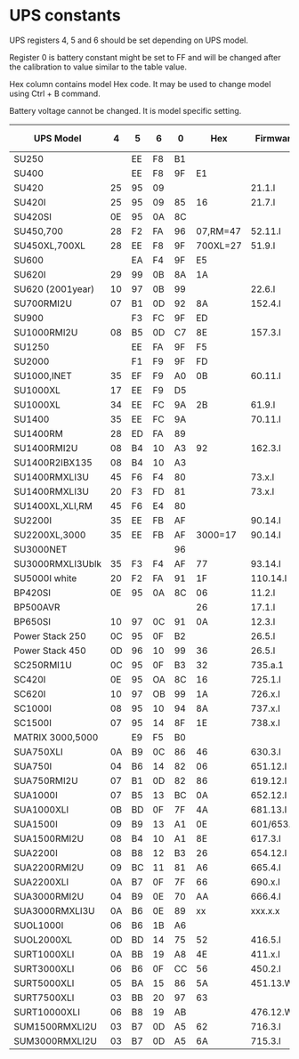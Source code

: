 # UPS constants

UPS registers 4, 5 and 6 should be set depending on UPS model.

Register 0 is battery constant might be set to FF and will be changed after the calibration to value similar to the table value.

Hex column contains model Hex code. It may be used to change model using Ctrl + B command.

Battery voltage cannot be changed. It is model specific setting.

| UPS Model        | 4  | 5  | 6  | 0  | Hex      | Firmware    | Battery voltage |
|------------------|----|----|----|----|----------|-------------|-----------------|
| SU250            |    | EE | F8 | B1 |          |             |                 |
| SU400            |    | EE | F8 | 9F | E1       |             |                 |
| SU420            | 25 | 95 | 09 |    |          | 21.1.I      | 24v             |
| SU420I           | 25 | 95 | 09 | 85 | 16       | 21.7.I      |                 |
| SU420SI          | 0E | 95 | 0A | 8C |          |             |                 |
| SU450,700        | 28 | F2 | FA | 96 | 07,RM=47 | 52.11.I     | 24v             |
| SU450XL,700XL    | 28 | EE | F8 | 9F | 700XL=27 | 51.9.I      | 24v             |
| SU600            |    | EA | F4 | 9F | E5       |             |                 |
| SU620I           | 29 | 99 | 0B | 8A | 1A       |             |                 |
| SU620 (2001year) | 10 | 97 | 0B | 99 |          | 22.6.I      |                 |
| SU700RMI2U       | 07 | B1 | 0D | 92 | 8A       | 152.4.I     |                 |
| SU900            |    | F3 | FC | 9F | ED       |             |                 |
| SU1000RMI2U      | 08 | B5 | 0D | C7 | 8E       | 157.3.I     |                 |
| SU1250           |    | EE | FA | 9F | F5       |             |                 |
| SU2000           |    | F1 | F9 | 9F | FD       |             |                 |
| SU1000,INET      | 35 | EF | F9 | A0 | 0B       | 60.11.I     |                 |
| SU1000XL         | 17 | EE | F9 | D5 |          |             |                 |
| SU1000XL         | 34 | EE | FC | 9A | 2B       | 61.9.I      |                 |
| SU1400           | 35 | EE | FC | 9A |          | 70.11.I     |                 |
| SU1400RM         | 28 | ED | FA | 89 |          |             |                 |
| SU1400RMI2U      | 08 | B4 | 10 | A3 | 92       | 162.3.I     |                 |
| SU1400R2IBX135   | 08 | B4 | 10 | A3 |          |             |                 |
| SU1400RMXLI3U    | 45 | F6 | F4 | 80 |          | 73.x.I      |                 |
| SU1400RMXLI3U    | 20 | F3 | FD | 81 |          | 73.x.I      |                 |
| SU1400XL,XLI,RM  | 45 | F6 | E4 | 80 |          |             |                 |
| SU2200I          | 35 | EE | FB | AF |          | 90.14.I     | 48v             |
| SU2200XL,3000    | 35 | EE | FB | AF | 3000=17  | 90.14.I     | 48v             |
| SU3000NET        |    |    |    | 96 |          |             | 48v             |
| SU3000RMXLI3Ublk | 35 | F3 | F4 | AF | 77       | 93.14.I     | 48v             |
| SU5000I white    | 20 | F2 | FA | 91 | 1F       | 110.14.I    |                 |
| BP420SI          | 0E | 95 | 0A | 8C | 06       | 11.2.I      |                 |
| BP500AVR         |    |    |    |    | 26       | 17.1.I      |                 |
| BP650SI          | 10 | 97 | 0C | 91 | 0A       | 12.3.I      |                 |
| Power Stack 250  | 0C | 95 | 0F | B2 |          | 26.5.I      |                 |
| Power Stack 450  | 0D | 96 | 10 | 99 | 36       | 26.5.I      |                 |
| SC250RMI1U       | 0C | 95 | 0F | B3 | 32       | 735.a.1     |                 |
| SC420I           | 0E | 95 | OA | 8C | 16       | 725.1.I     |                 |
| SC620I           | 10 | 97 | OB | 99 | 1A       | 726.x.I     |                 |
| SC1000I          | 08 | 95 | 10 | 94 | 8A       | 737.x.I     |                 |
| SC1500I          | 07 | 95 | 14 | 8F | 1E       | 738.x.I     |                 |
| MATRIX 3000,5000 |    | E9 | F5 | B0 |          |             |                 |
| SUA750XLI        | 0A | B9 | 0C | 86 | 46       | 630.3.I     |                 |
| SUA750I          | 04 | B6 | 14 | 82 | 06       | 651.12.I    |                 |
| SUA750RMI2U      | 07 | B1 | 0D | 82 | 86       | 619.12.I    |                 |
| SUA1000I         | 07 | B5 | 13 | BC | 0A       | 652.12.I    | 24v             |
| SUA1000XLI       | 0B | BD | 0F | 7F | 4A       | 681.13.I    |                 |
| SUA1500I         | 09 | B9 | 13 | A1 | 0E       | 601/653.x.I | 24v             |
| SUA1500RMI2U     | 08 | B4 | 10 | A1 | 8E       | 617.3.I     |                 |
| SUA2200I         | 08 | B8 | 12 | B3 | 26       | 654.12.I    |                 |
| SUA2200RMI2U     | 09 | BC | 11 | 81 | A6       | 665.4.I     |                 |
| SUA2200XLI       | 0A | B7 | 0F | 7F | 66       | 690.x.I     |                 |
| SUA3000RMI2U     | 04 | B9 | 0E | 70 | AA       | 666.4.I     |                 |
| SUA3000RMXLI3U   | 0A | B6 | 0E | 89 | xx       | xxx.x.x     |                 |
| SUOL1000I        | 06 | B6 | 1B | A6 |          |             |                 |
| SUOL2000XL       | 0D | BD | 14 | 75 | 52       | 416.5.I     |                 |
| SURT1000XLI      | 0A | BB | 19 | A8 | 4E       | 411.x.I     |                 |
| SURT3000XLI      | 06 | B6 | 0F | CC | 56       | 450.2.I     |                 |
| SURT5000XLI      | 05 | BA | 15 | 86 | 5A       | 451.13.W    |                 |
| SURT7500XLI      | 03 | BB | 20 | 97 | 63       |             |                 |
| SURT10000XLI     | 06 | B8 | 19 | AB |          | 476.12.W    |                 |
| SUM1500RMXLI2U   | 03 | B7 | 0D | A5 | 62       | 716.3.I     |                 |
| SUM3000RMXLI2U   | 03 | B7 | 0D | A5 | 6A       | 715.3.I     |                 |
